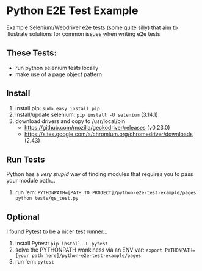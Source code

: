 # Python E2E Test Example
Example Selenium/Webdriver e2e tests (some quite silly) that aim to illustrate solutions for common issues when writing e2e tests

## These Tests:
* run python selenium tests locally
* make use of a page object pattern

## Install
1. install pip: `sudo easy_install pip`
1. install/update selenium: `pip install -U selenium` (3.14.1)
1. download drivers and copy to /usr/local/bin
    - https://github.com/mozilla/geckodriver/releases (v0.23.0)
    - https://sites.google.com/a/chromium.org/chromedriver/downloads (2.43)

## Run Tests
Python has a _very stupid_ way of finding modules that requires you to pass your module path...
1. run 'em: `PYTHONPATH=[PATH_TO_PROJECT]/python-e2e-test-example/pages python tests/qs_test.py`

## Optional
I found [Pytest](https:pytest.org) to be a nicer test runner...
1. install Pytest: `pip install -U pytest`
1. solve the PYTHONPATH wonkiness via an ENV var: `export PYTHONPATH=[your path here]/python-e2e-test-example/pages`
1. run 'em: `pytest`